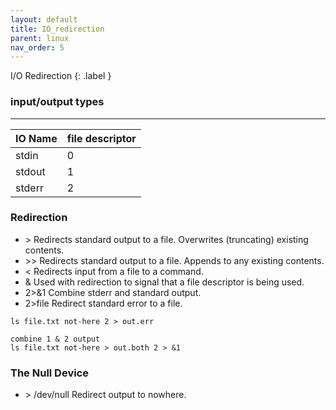 ```yaml
---
layout: default
title: IO_redirection
parent: linux
nav_order: 5
---
```


I/O Redirection 
{: .label }

### input/output types
---

|IO Name|file descriptor|
|:------|:--------------|
|stdin  |0|
|stdout |1|
|stderr |2|


### Redirection

- \> Redirects standard output to a file.
Overwrites (truncating) existing contents.
- \>> Redirects standard output to a file.
Appends to any existing contents.
- < Redirects input from a file to a command.
- & Used with redirection to signal that a
file descriptor is being used.
- 2>&1 Combine stderr and standard output.
- 2>file Redirect standard error to a file.
```
ls file.txt not-here 2 > out.err

combine 1 & 2 output
ls file.txt not-here > out.both 2 > &1
```
### The Null Device
- \> /dev/null Redirect output to nowhere.

